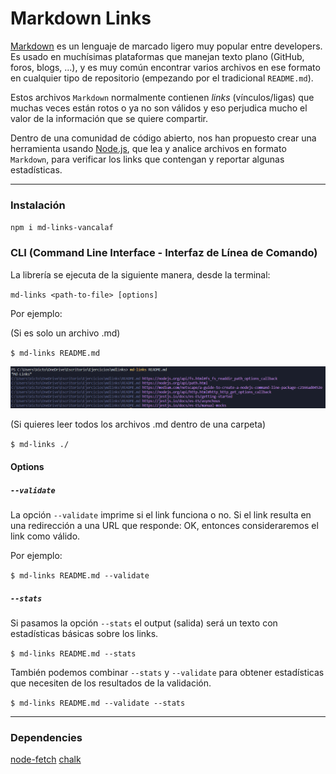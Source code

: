 # Markdown Links

[Markdown](https://es.wikipedia.org/wiki/Markdown) es un lenguaje de marcado
ligero muy popular entre developers. Es usado en muchísimas plataformas que
manejan texto plano (GitHub, foros, blogs, ...), y es muy común
encontrar varios archivos en ese formato en cualquier tipo de repositorio
(empezando por el tradicional `README.md`).

Estos archivos `Markdown` normalmente contienen _links_ (vínculos/ligas) que
muchas veces están rotos o ya no son válidos y eso perjudica mucho el valor de
la información que se quiere compartir.

Dentro de una comunidad de código abierto, nos han propuesto crear una
herramienta usando [Node.js](https://nodejs.org/), que lea y analice archivos
en formato `Markdown`, para verificar los links que contengan y reportar
algunas estadísticas.


***


### Instalación

`npm i md-links-vancalaf`

### CLI (Command Line Interface - Interfaz de Línea de Comando)

La librería se ejecuta de la siguiente manera, desde la terminal:

`md-links <path-to-file> [options]`

Por ejemplo:


(Si es solo un archivo .md)

`$ md-links README.md`

![solo-archivo](https://github.com/victoria-ancalaf/SCL014-md-links/blob/master/img/solo-archivo.PNG)

(Si quieres leer todos los archivos .md dentro de una carpeta)

`$ md-links ./`



#### Options

##### `--validate`

La opción `--validate` imprime si el link funciona o no. Si el link resulta en una redirección a una
URL que responde: OK, entonces consideraremos el link como válido.

Por ejemplo:

`$ md-links README.md --validate`



##### `--stats`

Si pasamos la opción `--stats` el output (salida) será un texto con estadísticas
básicas sobre los links.

`$ md-links README.md --stats`

También podemos combinar `--stats` y `--validate` para obtener estadísticas que
necesiten de los resultados de la validación.

`$ md-links README.md --validate --stats`

***
### Dependencies

[node-fetch](https://www.npmjs.com/package/node-fetch)
[chalk](https://www.npmjs.com/package/chalk)
